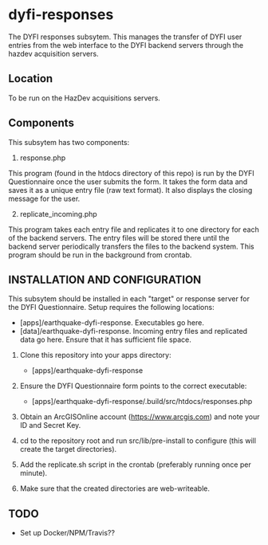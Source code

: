dyfi-responses
==============

The DYFI responses subsytem. This manages the transfer of
DYFI user entries from the web interface to the DYFI backend
servers through the hazdev acquisition servers.

Location
--------

To be run on the HazDev acquisitions servers.

Components
----------

This subsytem has two components:

1. response.php 

This program (found in the htdocs directory of this repo)
is run by the DYFI Questionnaire once the
user submits the form. It takes the form data and saves it as a unique
entry file (raw text format). It also displays the closing
message for the user.


2. replicate_incoming.php

This program takes each entry file and replicates it to one directory
for each of the backend servers. The entry files will be stored there
until the backend server periodically transfers the files to the backend
system. This program should be run in the background from crontab.


INSTALLATION AND CONFIGURATION
------------------------------

This subsytem should be installed in each "target" or response server for the DYFI Questionnaire. Setup requires the following locations:

- [apps]/earthquake-dyfi-response. Executables go here. 
- [data]/earthquake-dyfi-response. Incoming entry files and replicated data go here. Ensure that it has sufficient file space.

1. Clone this repository into your apps directory:
    - [apps]/earthquake-dyfi-response

2. Ensure the DYFI Questionnaire form points to the correct executable: 
    - [apps]/earthquake-dyfi-response/.build/src/htdocs/responses.php

3. Obtain an ArcGISOnline account (https://www.arcgis.com) and note your ID and Secret Key.

4. cd to the repository root and run src/lib/pre-install to configure (this will create the target directories).

5. Add the replicate.sh script in the crontab (preferably running once per minute).

6. Make sure that the created directories are web-writeable.

TODO
----
- Set up Docker/NPM/Travis??

